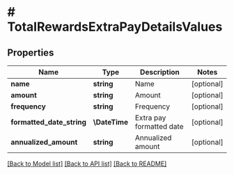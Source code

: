 # # TotalRewardsExtraPayDetailsValues

## Properties

Name | Type | Description | Notes
------------ | ------------- | ------------- | -------------
**name** | **string** | Name | [optional]
**amount** | **string** | Amount | [optional]
**frequency** | **string** | Frequency | [optional]
**formatted_date_string** | **\DateTime** | Extra pay formatted date | [optional]
**annualized_amount** | **string** | Annualized amount | [optional]

[[Back to Model list]](../../README.md#models) [[Back to API list]](../../README.md#endpoints) [[Back to README]](../../README.md)
